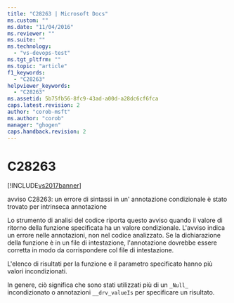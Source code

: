 ```yaml
---
title: "C28263 | Microsoft Docs"
ms.custom: ""
ms.date: "11/04/2016"
ms.reviewer: ""
ms.suite: ""
ms.technology: 
  - "vs-devops-test"
ms.tgt_pltfrm: ""
ms.topic: "article"
f1_keywords: 
  - "C28263"
helpviewer_keywords: 
  - "C28263"
ms.assetid: 5b75fb56-8fc9-43ad-a00d-a28dc6cf6fca
caps.latest.revision: 2
author: "corob-msft"
ms.author: "corob"
manager: "ghogen"
caps.handback.revision: 2
---
```

# C28263
[!INCLUDE[vs2017banner](../code-quality/includes/vs2017banner.md)]

avviso C28263: un errore di sintassi in un' annotazione condizionale è stato trovato per intrinseca annotazione  
  
 Lo strumento di analisi del codice riporta questo avviso quando il valore di ritorno della funzione specificata ha un valore condizionale.  L'avviso indica un errore nelle annotazioni, non nel codice analizzato.  Se la dichiarazione della funzione è in un file di intestazione, l'annotazione dovrebbe essere corretta in modo da corrispondere col file di intestazione.  
  
 L'elenco di risultati per la funzione e il parametro specificato hanno più valori incondizionati.  
  
 In genere, ciò significa che sono stati utilizzati più di un `_Null_` incondizionato o annotazioni `__drv_valueIs` per specificare un risultato.